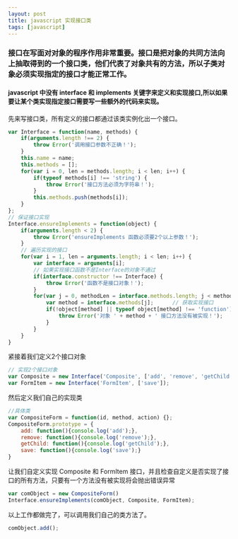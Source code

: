 ```yaml
---
layout: post
title: javascript 实现接口类
tags: [javascript]
---
```


### 接口在写面对对象的程序作用非常重要。接口是把对象的共同方法向上抽取得到的一个接口类，他们代表了对象共有的方法，所以子类对象必须实现指定的接口才能正常工作。


#### javascript 中没有 interface 和 implements 关键字来定义和实现接口,所以如果要让某个类实现指定接口需要写一些额外的代码来实现。 

先来写接口类，所有定义的接口都通过该类实例化出一个接口。

```javascript
var Interface = function(name, methods) {
	if(arguments.length !== 2) {
		throw Error('调用接口参数不正确！');
	}
	this.name = name;
	this.methods = [];
	for(var i = 0, len = methods.length; i < len; i++) {
		if(typeof methods[i] !== 'string') {
			throw Error('接口方法必须为字符串！');
		}
		this.methods.push(methods[i]);
	}
};
// 保证接口实现
Interface.ensureImplements = function(object) {
	if(arguments.length < 2) {
		throw Error('ensureImplements 函数必须要2个以上参数！');
	}
	// 遍历实现的接口
	for(var i = 1, len = arguments.length; i < len; i++) {
		var interface = arguments[i];
		// 如果实现接口函数不是Interface的对象不通过
		if(interface.constructor !== Interface) {
			throw Error('函数不是接口对象！');
		}
		for(var j = 0, methodLen = interface.methods.length; j < methodLen; j++) {
			var method = interface.methods[j];		// 获取实现接口
			if(!object[method] || typeof object[method] !== 'function') {	// 检查接口是否有方法且是函数
				throw Error('对象 ' + method + ' 接口方法没有被实现！');
			}
		}
	}
}
```

紧接着我们定义2个接口对象

```javascript
// 实现2个接口对象
var Composite = new Interface('Composite', ['add', 'remove', 'getChild']);
var FormItem = new Interface('FormItem', ['save']);
```

然后定义我们自己的实现类

```javascript
//具体类
var CompositeForm = function(id, method, action) {};
CompositeForm.prototype = {
	add: function(){console.log('add');},
	remove: function(){console.log('remove');},
	getChild: function(){console.log('getChild');},
	save: function(){console.log('save');}
}
```

让我们自定义实现 Composite 和 FormItem 接口，并且检查自定义是否实现了接口的所有方法，只要有一个方法没有被实现将会抛出错误异常

```javascript
var comObject = new CompositeForm()
Interface.ensureImplements(comObject, Composite, FormItem);
```
以上工作都做完了，可以调用我们自己的类方法了。

```javascript
comObject.add();
```







